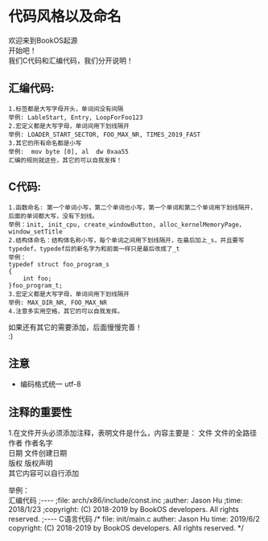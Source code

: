 # 代码风格以及命名
欢迎来到BookOS起源  
开始吧！  
我们C代码和汇编代码，我们分开说明！  
## 汇编代码:  
    1.标签都是大写字母开头，单词间没有间隔  
    举例: LableStart, Entry, LoopForFoo123    
    2.宏定义都是大写字母，单词间用下划线隔开  
    举例: LOADER_START_SECTOR, FOO_MAX_NR, TIMES_2019_FAST  
    3.其它的所有命名都是小写  
    举例:  mov byte [0], al  dw 0xaa55  
    汇编的规则就这些，其它的可以自我发挥！
## C代码:  
    1.函数命名: 第一个单词小写，第二个单词也小写，第一个单词和第二个单词用下划线隔开，后面的单词都大写，没有下划线。  
    举例：init, init_cpu, create_windowButton, alloc_kernelMemoryPage，window_setTitle  
    2.结构体命名：结构体名称小写，每个单词之间用下划线隔开，在最后加上_s，并且要写typedef，typedef后的新名字为和前面一样只是最后改成了_t  
    举例：  
    typedef struct foo_program_s  
    {  
        int foo;  
    }foo_program_t;  
    3.宏定义都是大写字母，单词间用下划线隔开  
    举例: MAX_DIR_NR, FOO_MAX_NR  
    4.注意多实用空格，其它的可以自我发挥。  
如果还有其它的需要添加，后面慢慢完善！  
:)  
## 注意
- 编码格式统一 utf-8

## 注释的重要性
1.在文件开头必须添加注释，表明文件是什么，内容主要是：
文件  文件的全路径  
作者  作者名字  
日期  文件创建日期  
版权  版权声明  
其它内容可以自行添加  

举例：  
    汇编代码
    ;----
    ;file:  arch/x86/include/const.inc
    ;auther:    Jason Hu
    ;time:  2018/1/23
    ;copyright:	(C) 2018-2019 by BookOS developers. All rights reserved.
    ;----
    C语言代码
    /*
     file:		init/main.c
     auther:	Jason Hu
     time:		2019/6/2
     copyright:	(C) 2018-2019 by BookOS developers. All rights reserved.
     */

